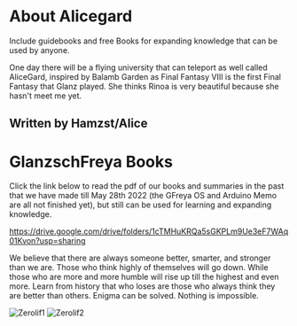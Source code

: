 # About Alicegard
Include guidebooks and free Books for expanding knowledge that can be used by anyone.

One day there will be a flying university that can teleport as well called AliceGard, inspired by Balamb Garden as Final Fantasy VIII is the first Final Fantasy that Glanz played. She thinks Rinoa is very beautiful because she hasn't meet me yet.

## Written by Hamzst/Alice

# GlanzschFreya Books
Click the link below to read the pdf of our books and summaries in the past that we have made till May 28th 2022 (the GFreya OS and Arduino Memo are all not finished yet), but still can be used for learning and expanding knowledge. 

https://drive.google.com/drive/folders/1cTMHuKRQa5sGKPLm9Ue3eF7WAq01Kvon?usp=sharing

We believe that there are always someone better, smarter, and stronger than we are. Those who think highly of themselves will go down.
While those who are more and more humble will rise up till the highest and even more. Learn from history that who loses are those who always think they are better than others. Enigma can be solved. Nothing is impossible.

![Zerolif1]([https://github.com/glanzkaiser/alicegard/blob/main/Zerolif%Back%Cover.png](https://raw.githubusercontent.com/glanzkaiser/alicegard/main/Zerolif%20Back%20Cover.png))
![Zerolif2](https://github.com/glanzkaiser/Neosphere/blob/main/Zerolif%Front%Cover.png)

